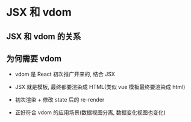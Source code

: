# JSX 和 vdom

## JSX 和 vdom 的关系

## 为何需要 vdom

- vdom 是 React 初次推广开来的, 结合 JSX

- JSX 就是模板, 最终都要渲染成 HTML(类似 vue 模板最终要渲染成 html)

- 初次渲染 + 修改 state 后的 re-render

- 正好符合 vdom 的应用场景(数据视图分离, 数据变化视图也变化)
